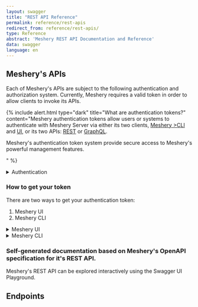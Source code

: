```yaml
---
layout: swagger
title: "REST API Reference"
permalink: reference/rest-apis
redirect_from: reference/rest-apis/
type: Reference
abstract: 'Meshery REST API Documentation and Reference'
data: swagger
language: en
---
```

## Meshery's APIs

Each of Meshery's APIs are subject to the following authentication and authorization system.
Currently, Meshery requires a valid token in order to allow clients to invoke its APIs.

{% include alert.html type="dark" title="What are authentication tokens?" content="Meshery authentication tokens allow users or systems to authenticate with Meshery Server via either its two clients, <a href='/reference/mesheryctl'>Meshery >CLI</a> and <a href='/extensibility/api#how-to-get-your-token'>UI</a>, or its two APIs: <a href='/reference/rest-apis'>REST</a> or <a href='/reference/graphql-apis'>GraphQL</a>. <p>Meshery's authentication token system provide secure access to Meshery's powerful management features.</p>" %}

<details>
  <summary>Authentication</summary>
  Requests to any of the API endpoints must be authenticated and include a valid JWT access token in the HTTP headers. Type of authentication is determined by the selected [Provider](#providers). Use of the Local Provider, "None", puts Meshery into single-user mode and does not require authentication.
</details>

### How to get your token

There are two ways to get your authentication token:

1. Meshery UI
2. Meshery CLI

<details>
  <summary>Meshery UI</summary>

Using Meshery UI, you can get a copy of your authentication token by following these steps:

1. Log into Meshery by selecting your identity provider of choice (typically found at <pre style="background-color:#343a40;">http:\\{meshery-server}:9081/provider</pre>)
2. Navigate to your user's avatar in the upper lefthand corner and select "Get Token" from the dropdown of profile section.

</details>

<details>
  <summary>Meshery CLI</summary>
Using Meshery CLI, you can get a copy of your authentication token by executing this command:

- Get your token through [Meshery UI](/extensibility/api#how-to-get-your-token), from the `Get Token` option.

  _Downloading the token_

  <a href="{{ site.baseurl }}/assets/img/token/MesheryTokenUI.png"><img alt="Meshery Dashboard" src="{{ site.baseurl }}/assets/img/token/MesheryTokenUI.png" width="680" height="400"/></a>
  <br/>
  <br/>

- Get your token through **Meshery CLI**.
  <br/>
  To get the token through `mesheryctl` you would have to use the following command. (default "auth.json").
  <br/>
  <pre class="codeblock-pre">
  <div class="codeblock"><div class="clipboardjs">mesheryctl system login</div></div>
  </pre>
  <br />

</details>


### Self-generated documentation based on Meshery's OpenAPI specification for it's REST API.  
Meshery's REST API can be explored interactively using the Swagger UI Playground.

## Endpoints
